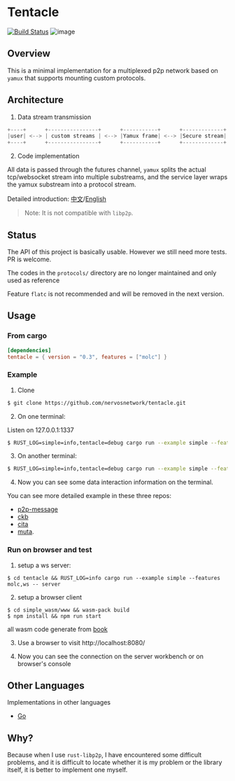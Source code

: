 # Tentacle

[![Build Status](https://api.travis-ci.org/nervosnetwork/tentacle.svg?branch=master)](https://travis-ci.org/nervosnetwork/tentacle)
![image](https://img.shields.io/badge/rustc-1.51-blue.svg)

## Overview

This is a minimal implementation for a multiplexed p2p network based on `yamux` that supports mounting custom protocols.

## Architecture

1. Data stream transmission

```rust
+----+      +----------------+      +-----------+      +-------------+      +----------+      +------+
|user| <--> | custom streams | <--> |Yamux frame| <--> |Secure stream| <--> |TCP stream| <--> |remote|
+----+      +----------------+      +-----------+      +-------------+      +----------+      +------+
```

2. Code implementation

All data is passed through the futures channel, `yamux` splits the actual tcp/websocket stream into multiple substreams,
and the service layer wraps the yamux substream into a protocol stream.

Detailed introduction: [中文](./docs/introduction_zh.md)/[English](./docs/introduction_en.md)

> Note: It is not compatible with `libp2p`.

## Status

The API of this project is basically usable. However we still need more tests. PR is welcome.

The codes in the `protocols/` directory are no longer maintained and only used as reference

Feature `flatc` is not recommended and will be removed in the next version.

## Usage

### From cargo

```toml
[dependencies]
tentacle = { version = "0.3", features = ["molc"] }
```

### Example

1. Clone

```bash
$ git clone https://github.com/nervosnetwork/tentacle.git
```

2. On one terminal:

Listen on 127.0.0.1:1337
```bash
$ RUST_LOG=simple=info,tentacle=debug cargo run --example simple --features molc,ws -- server
```

3. On another terminal:

```bash
$ RUST_LOG=simple=info,tentacle=debug cargo run --example simple --features molc
```

4. Now you can see some data interaction information on the terminal.

You can see more detailed example in these three repos:

- [p2p-message](https://github.com/doitian/tentacle-p2p-message)
- [ckb](https://github.com/nervosnetwork/ckb)
- [cita](https://github.com/cryptape/cita)
- [muta](https://github.com/nervosnetwork/muta).

### Run on browser and test

1. setup a ws server:
```
$ cd tentacle && RUST_LOG=info cargo run --example simple --features molc,ws -- server
```

2. setup a browser client
```
$ cd simple_wasm/www && wasm-pack build
$ npm install && npm run start
```

all wasm code generate from [book](https://rustwasm.github.io/docs/book/game-of-life/hello-world.html)

3. Use a browser to visit http://localhost:8080/

4. Now you can see the connection on the server workbench or on browser's console

## Other Languages

Implementations in other languages

- [Go](https://github.com/driftluo/tentacle-go)

## Why?

Because when I use `rust-libp2p`, I have encountered some difficult problems,
and it is difficult to locate whether it is my problem or the library itself,
it is better to implement one myself.
